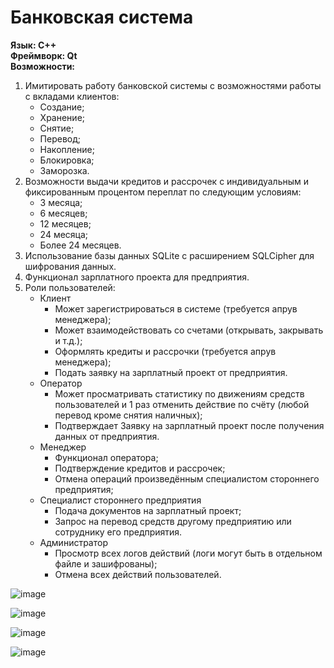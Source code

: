# Банковская система
__Язык: C++__  
__Фреймворк: Qt__  
__Возможности:__
1. Имитировать работу банковской системы с возможностями работы с вкладами клиентов:
   * Создание;
   * Хранение;
   * Снятие;
   * Перевод;
   * Накопление;
   * Блокировка;
   * Заморозка.
2. Возможности выдачи кредитов и рассрочек с индивидуальным и фиксированным процентом переплат по следующим условиям:
   * 3 месяца;
   * 6 месяцев;
   * 12 месяцев;
   * 24 месяца;
   * Более 24 месяцев.
3. Использование базы данных SQLite с расширением SQLCipher для шифрования данных.
4. Функционал зарплатного проекта для предприятия.
5. Роли пользователей:
   - Клиент
     - Может зарегистрироваться в системе (требуется апрув менеджера);
     - Может взаимодействовать со счетами (открывать, закрывать и т.д.);
     - Оформлять кредиты и рассрочки (требуется апрув менеджера);
     - Подать заявку на зарплатный проект от предприятия.
   - Оператор
     - Может просматривать статистику по движениям средств пользователей и 1 раз отменить действие по счёту (любой перевод кроме снятия наличных);
     - Подтверждает Заявку на зарплатный проект после получения данных от предприятия.
   - Менеджер
     - Функционал оператора;
     - Подтверждение кредитов и рассрочек;
     - Отмена операций произведённым специалистом стороннего предприятия;
   - Специалист стороннего предприятия
     - Подача документов на зарплатный проект;
     - Запрос на перевод средств другому предприятию или сотруднику его предприятия.
   - Администратор
     - Просмотр всех логов действий (логи могут быть в отдельном файле и зашифрованы);
     - Отмена всех действий пользователей.
  
![image](https://user-images.githubusercontent.com/73517902/223437304-9eb9cbc2-c77a-4aef-8377-f6c25a8742ad.png)  
  
![image](https://user-images.githubusercontent.com/73517902/223437504-b7f1fa38-a90c-4c3a-bcf2-3a84b69ac84a.png)  
  
![image](https://user-images.githubusercontent.com/73517902/223437967-aecc9735-3f16-4498-a9c3-26bc5d05dbcf.png)  
  
![image](https://user-images.githubusercontent.com/73517902/223438225-5a81bc93-0552-4068-a001-a5beb5019cb4.png)  

